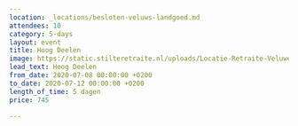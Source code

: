 ```yaml
---
location: _locations/besloten-veluws-landgoed.md
attendees: 10
category: 5-days
layout: event
title: Hoog Deelen
image: https://static.stilteretraite.nl/uploads/Locatie-Retraite-Veluwe-2.jpg
lead_text: Hoog Deelen
from_date: 2020-07-08 00:00:00 +0200
to_date: 2020-07-12 00:00:00 +0200
length_of_time: 5 dagen
price: 745

---
```

